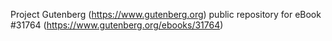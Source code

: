 Project Gutenberg (https://www.gutenberg.org) public repository for eBook #31764 (https://www.gutenberg.org/ebooks/31764)
